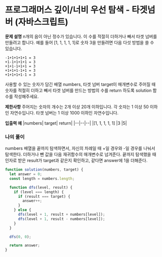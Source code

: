 # 프로그래머스 깊이/너비 우선 탐색 - 타겟넘버 (자바스크립트)

**문제 설명**
n개의 음이 아닌 정수가 있습니다. 이 수를 적절히 더하거나 빼서 타겟 넘버를 만들려고 합니다. 예를 들어 [1, 1, 1, 1, 1]로 숫자 3을 만들려면 다음 다섯 방법을 쓸 수 있습니다.

```
-1+1+1+1+1 = 3
+1-1+1+1+1 = 3
+1+1-1+1+1 = 3
+1+1+1-1+1 = 3
+1+1+1+1-1 = 3
```

사용할 수 있는 숫자가 담긴 배열 numbers, 타겟 넘버 target이 매개변수로 주어질 때 숫자를 적절히 더하고 빼서 타겟 넘버를 만드는 방법의 수를 return 하도록 solution 함수를 작성해주세요.

**제한사항**
주어지는 숫자의 개수는 2개 이상 20개 이하입니다.
각 숫자는 1 이상 50 이하인 자연수입니다.
타겟 넘버는 1 이상 1000 이하인 자연수입니다.

**입출력 예**
|numbers| target| return|
|--|--|--|
|[1, 1, 1, 1, 1] |3 |5|

### 나의 풀이

numbers 배열을 끝까지 탐색하면서, 자신의 차례일 때 +일 경우와 -일 경우를 나눠서 탐색한다. 더하거나 뺀 값을 다음 재귀함수의 매개변수로 넘겨준다. 끝까지 탐색했을 때 인자로 받은 result가 target과 같은지 확인하고, 같다면 answer에 1을 더해준다.

```javascript
function solution(numbers, target) {
  let answer = 0;
  const length = numbers.length;

  function dfs(level, result) {
    if (level === length) {
      if (result === target) {
        answer++;
      }
    } else {
      dfs(level + 1, result + numbers[level]);
      dfs(level + 1, result - numbers[level]);
    }
  }

  dfs(0, 0);

  return answer;
}
```
